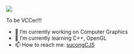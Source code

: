 ![](https://github-readme-stats.vercel.app/api?username=sucongCJS&hide_border=true&show_icons=true&line_height=30)

To be VCCer!!!
<!--
**sucongCJS/sucongCJS** is a ✨ _special_ ✨ repository because its `README.md` (this file) appears on your GitHub profile.-->

- 🔭 I’m currently working on Computer Graphics
- 🌱 I’m currently learning C++, OpenGL
- 📫 How to reach me: [sucongCJS](http://www.sucong.top/)

